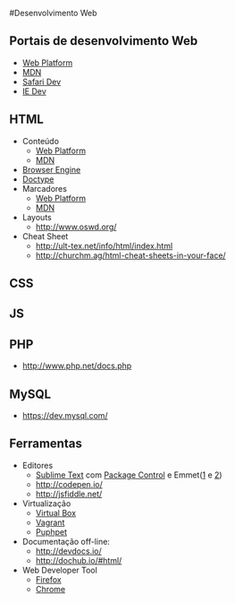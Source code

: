 #Desenvolvimento Web

## Portais de desenvolvimento Web

* [Web Platform](http://webplatform.org/)
* [MDN](https://developer.mozilla.org/)
* [Safari Dev](https://developer.apple.com/library/safari/navigation/)
* [IE Dev](http://msdn.microsoft.com/en-us/library/hh772374(v=vs.85).aspx)

## HTML

* Conteúdo
  * [Web Platform](http://docs.webplatform.org/wiki/html)
  * [MDN](https://developer.mozilla.org/en-US/docs/Web/HTML)
* [Browser Engine](http://en.wikipedia.org/wiki/Web_browser_engine)
* [Doctype](http://docs.webplatform.org/wiki/guides/doctypes_and_markup_styles)
* Marcadores
  * [Web Platform](http://docs.webplatform.org/wiki/html/elements)
  * [MDN](https://developer.mozilla.org/en-US/docs/Web/HTML/Element)
* Layouts
  * http://www.oswd.org/
* Cheat Sheet
  * http://ult-tex.net/info/html/index.html
  * http://churchm.ag/html-cheat-sheets-in-your-face/
 
## CSS

## JS

## PHP

* http://www.php.net/docs.php

## MySQL

* https://dev.mysql.com/

## Ferramentas

* Editores
  * [Sublime Text](http://www.sublimetext.com/) com [Package Control](https://sublime.wbond.net/) e Emmet([1](http://emmet.io/) e [2](http://docs.emmet.io/cheat-sheet/))
  * http://codepen.io/
  * http://jsfiddle.net/
* Virtualização
  * [Virtual Box](https://www.virtualbox.org/)
  * [Vagrant](http://www.vagrantup.com/)
  * [Puphpet](https://puphpet.com/)
* Documentação off-line:
  * http://devdocs.io/
  * http://dochub.io/#html/
* Web Developer Tool 
  * [Firefox](https://developer.mozilla.org/en-US/docs/Tools)
  * [Chrome](https://developers.google.com/chrome-developer-tools/)
